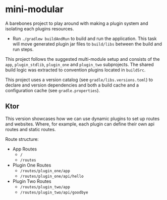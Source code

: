 # mini-modular

A barebones project to play around with making a plugin system and isolating each plugins resources.

* Run `./gradlew buildAndRun` to build and run the application.
This task will move generated plugin jar files to `build/libs` between the build and run steps.


This project follows the suggested multi-module setup and consists of the `app`, `plugin_stdlib`, `plugin_one` and `plugin_two` subprojects.
The shared build logic was extracted to convention plugins located in `buildSrc`.

This project uses a version catalog (see `gradle/libs.versions.toml`) to declare and version dependencies
and both a build cache and a configuration cache (see `gradle.properties`).

## Ktor

This version showcases how we can use dynamic plugins to set up routes and websites.
Where, for example, each plugin can define their own api routes and static routes.

Route structure:

* App Routes
    * `/`
    * `/routes`
* Plugin One Routes
    * `/routes/plugin_one/app` 
    * `/routes/plugin_one/api/hello`
* Plugin Two Routes
    * `/routes/plugin_two/app`
    * `/routes/plugin_two/api/goodbye` 
